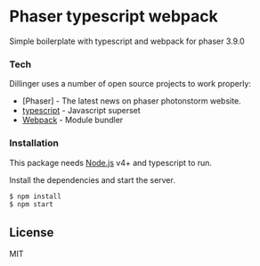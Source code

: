 # Phaser typescript webpack

Simple boilerplate with typescript and webpack for phaser 3.9.0


### Tech

Dillinger uses a number of open source projects to work properly:

* [Phaser] - The latest news on phaser photonstorm website.
* [typescript]  - Javascript superset
* [Webpack]  - Module bundler

### Installation

This package needs [Node.js](https://nodejs.org/) v4+ and typescript to run.

Install the dependencies and start the server.

```sh
$ npm install
$ npm start
```

License
----

MIT

   [typescript]: <https://www.typescriptlang.org/>
   [Phaser Website]: <https://phaser.io/>
   [Phaser 3 docs]: <https://photonstorm.github.io/phaser3-docs/index.html>
   [Webpack]: <https://webpack.js.org/>
